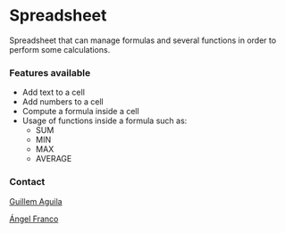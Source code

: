 # Spreadsheet
Spreadsheet that can manage formulas and several functions 
in order to perform some calculations.

### Features available
- Add text to a cell
- Add numbers to a cell
- Compute a formula inside a cell
- Usage of functions inside a formula such as:
  - SUM
  - MIN
  - MAX
  - AVERAGE

### Contact

[Guillem Aguila](guillem.aguila.palleja@estudiantat.upc.edu)

[Ángel Franco](angel.franco@estudiantat.upc.edu)
